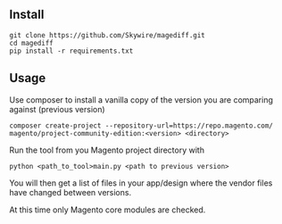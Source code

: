 ## Install

```
git clone https://github.com/Skywire/magediff.git
cd magediff
pip install -r requirements.txt
```

## Usage

Use composer to install a vanilla copy of the version you are comparing against (previous version)

`composer create-project --repository-url=https://repo.magento.com/ magento/project-community-edition:<version> <directory>`

Run the tool from you Magento project directory with

```
python <path_to_tool>main.py <path to previous version>
```

You will then get a list of files in your app/design where the vendor files have changed between versions.

At this time only Magento core modules are checked.
